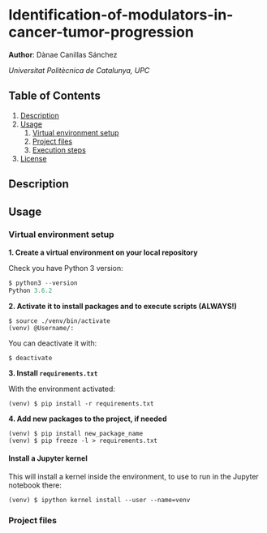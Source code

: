 # Identification-of-modulators-in-cancer-tumor-progression

**Author**: Dànae Canillas Sánchez

*Universitat Politècnica de Catalunya, UPC*


## Table of Contents

1. [Description](#description)
2. [Usage](#usage)
   1. [Virtual environment setup](#Virtual-environment-setup)
   2. [Project files](#Project-files)
   3. [Execution steps](#Execution-steps)
3. [License](#License)

## Description

## Usage

### Virtual environment setup

**1. Create a virtual environment on your local repository**

Check you have Python 3 version:

```py
$ python3 --version
Python 3.6.2
```

**2. Activate it to install packages and to execute scripts (ALWAYS!)**

```
$ source ./venv/bin/activate
(venv) @Username/:
```

You can deactivate it with:

```
$ deactivate
```



**3. Install `requirements.txt`**

With the environment activated:

```
(venv) $ pip install -r requirements.txt 
```



**4. Add new packages to the project, if needed**

```
(venv) $ pip install new_package_name
(venv) $ pip freeze -l > requirements.txt 
```



#### Install a Jupyter kernel

This will install a kernel inside the environment, to use to run in the Jupyter notebook there:

```
(venv) $ ipython kernel install --user --name=venv
```



### Project files
